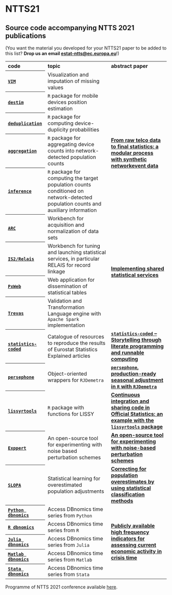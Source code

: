 NTTS21
======

Source code accompanying NTTS 2021 publications
---

(You want the material you developed for your NTTS21 paper to be added to this list? **Drop us an email [estat-ntts@ec.europa.eu](mailto:estat-ntts@ec.europa.eu)**!)

<table align="center">
<tr> <th align="left" valign="middle">code</th> 
     <th align="left" valign="middle">topic</th> 
     <th align="left" valign="middle">abstract paper</th> 
</tr> 
<!-- VIM -->
<tr> <th scope="row" align="left" valign="middle"> <a href="https://github.com/statistikat/VIM"><code>VIM</code></a> </th>
     <td align="left" valign="middle">Visualization and imputation of missing values</td> 
     <td align="left" valign="middle">
     <strong><a href=""></a></strong> </td>     
</tr> 
<!-- destim / deduplication / aggregation / inference -->
<tr> <th scope="row" align="left" valign="middle"><a href="https://github.com/MobilePhoneESSnetBigData/destim"><code>destim</code></a> </th>
      <td align="left" valign="middle"><code>R</code> package for mobile devices position estimation</td> 
      <td align="left" valign="middle" rowspan="4"><strong><a href="https://coms.events/NTTS2021/data/x_abstracts/x_abstract_53.pdf">From raw telco data to final statistics: a modular process with synthetic networkevent data</a></strong> </td>     
</tr> 
<tr> <th scope="row" align="left" valign="middle"><a href="https://github.com/MobilePhoneESSnetBigData/deduplication"><code>deduplication</code></a> </th>
      <td align="left" valign="middle"><code>R</code> package for computing  device-duplicity  probabilities</td> 
</tr> 
<tr> <th scope="row" align="left" valign="middle"><a href="https://github.com/MobilePhoneESSnetBigData/aggregation"><code>aggregation</code></a> </th>
      <td align="left" valign="middle"><code>R</code> package for aggregating device counts into network-detected population counts</td> 
</tr> 
<tr> <th scope="row" align="left" valign="middle"><a href="https://github.com/MobilePhoneESSnetBigData/inference"><code>inference</code></a> </th>
      <td align="left" valign="middle"><code>R</code> package for computing  the  target  population  counts  conditioned  on  network-detected  population  counts  and  auxiliary  information</td> 
</tr> 
<!-- ARC / is2 / PxWeb / Trevas -->
<tr> <th scope="row" align="left" valign="middle"><a href="https://github.com/InseeFr/ARC"><code>ARC</code></a> </th>
      <td align="left" valign="middle">Workbench for acquisition and normalization of data sets</td> 
      <td align="left" valign="middle" rowspan="4"><strong><a href="https://coms.events/NTTS2021/data/x_abstracts/x_abstract_148.docx">Implementing shared statistical services</a></strong> </td>     
</tr> 
<tr> <th scope="row" align="left" valign="middle"><a href="https://github.com/mecdcme/is2"><code>IS2/Relais</code></a> </th>
      <td align="left" valign="middle">Workbench for tuning and launching statistical services, in particular RELAIS for record linkage</td> 
</tr> 
<tr> <th scope="row" align="left" valign="middle"><a href="https://github.com/statisticssweden/PxWeb"><code>PxWeb</code></a> </th>
      <td align="left" valign="middle">Web application for dissemination of statistical tables</td> 
</tr> 
<tr> <th scope="row" align="left" valign="middle"><a href="https://github.com/InseeFr/Trevas"><code>Trevas</code></a> </th>
      <td align="left" valign="middle">Validation and Transformation Language engine with <code>Apache Spark</code> implementation</td> 
</tr> 
<!-- statistics-coded -->
<tr> <th scope="row" align="left" valign="middle"><a href="https://github.com/eurostat/statistics-coded"><code>statistics-coded</code></a> </th>
      <td align="left" valign="middle">Catalogue of resources to reproduce the results of Eurostat Statistics Explained articles </td> 
      <td align="left" valign="middle"><strong><a href="https://coms.events/NTTS2021/data/x_abstracts/x_abstract_40.pdf"><code>statistics-coded</code> – Storytelling through literate programming and runnable computing</a></strong> </td>     
</tr> 
<!-- persephone -->
<tr> <th scope="row" align="left" valign="middle"><a href="https://github.com/statistikat/persephone"><code>persephone</code></a> </th>
      <td align="left" valign="middle">Object-oriented wrappers for <code>RJDemetra</code> </td> 
      <td align="left" valign="middle"><strong><a href="https://coms.events/NTTS2021/data/x_abstracts/x_abstract_12.pdf"><code>persephone</code>, production-ready seasonal adjustment in <code>R</code> with <code>RJDemetra</code></a></strong> </td>     
</tr>
<!-- lissyrtools -->
<tr> <th scope="row" align="left" valign="middle"><a href="https://github.com/JosepER/lissyrtools"><code>lissyrtools</code></a> </th>
      <td align="left" valign="middle"><code>R</code> package with functions for LISSY</td> 
      <td align="left" valign="middle"><strong><a href="https://coms.events/NTTS2021/data/x_abstracts/x_abstract_25.docx">Continuous integration and sharing code in Official Statistics: an example with the <code>lissyrtools</code> package</a></strong> </td>     
</tr> 
<!-- Exppert -->
<tr> <th scope="row" align="left" valign="middle"><a href="https://github.com/marcoStocchi/NTTS_Exppert"><code>Exppert</code></a> </th>
      <td align="left" valign="middle">An open-source tool for experimenting with noise based perturbation schemes</td> 
      <td align="left" valign="middle"><strong><a href="https://coms.events/NTTS2021/data/x_abstracts/x_abstract_105.pdf">An open-source tool for experimenting with noise-based perturbation schemes</strong> </td>     
</tr> 
<!-- Exppert -->
<tr> <th scope="row" align="left" valign="middle"><a href="https://github.com/violetacln/SLOPA"><code>SLOPA</code></a> </th>
      <td align="left" valign="middle">Statistical learning for overestimated population adjustments</td> 
      <td align="left" valign="middle"><strong><a href="https://coms.events/NTTS2021/data/x_abstracts/x_abstract_98.docx">Correcting for population overestimates by using statistical classification methods</strong> </td>     
</tr>     
<!-- dbnomics R / Python -->
<tr> <th scope="row" align="left" valign="middle"><a href="https://git.nomics.world/dbnomics/dbnomics-python-client"><code>Python dbnomics</code></a> </th>
      <td align="left" valign="middle">Access DBnomics time series from <code>Python</code></td> 
      <td align="left" valign="middle" rowspan="5"><strong><a href="https://coms.events/NTTS2021/data/x_abstracts/x_abstract_163.pdf">Publicly available high frequency indicators for assessing current economic activity in crisis time</a></strong> </td>     
</tr> 
<tr> <th scope="row" align="left" valign="middle"><a href="https://git.nomics.world/dbnomics/rdbnomicsn"><code>R dbnomics</code></a> </th>
      <td align="left" valign="middle">Access DBnomics time series from <code>R</code></td> 
</tr> 
<tr> <th scope="row" align="left" valign="middle"><a href="https://github.com/s915/DBnomics.jl"><code>Julia dbnomics</code></a> </th>
      <td align="left" valign="middle">Access DBnomics time series from <code>Julia</code></td> 
</tr> 
<tr> <th scope="row" align="left" valign="middle"><a href="https://git.dynare.org/dbnomics/mdbnomics"><code>Matlab dbnomics</code></a> </th>
      <td align="left" valign="middle">Access DBnomics time series from <code>Matlab</code></td> 
</tr> 
<tr> <th scope="row" align="left" valign="middle"><a href="https://github.com/dbnomics-stata/dbnomics"><code>Stata dbnomics</code></a> </th>
      <td align="left" valign="middle">Access DBnomics time series from <code>Stata</code></td> 
</tr> 
<!-- INSERT YOUR OWN REPO -->
<!-- <tr> <td align="left" valign="middle"><a href="LINK_TO_THE_REPO"><code>NAME_OF_THE_REPO</code></a> </td>
      <td align="left" valign="middle">DESCRIPTION_OF_THE_REPO</td> 
      <td align="left" valign="middle"><strong><a href="LINK_TO_THE_ARTICLE">TITLE_OF_THE_ARTICLE</a></strong> </td>     
</tr>  -->
</table>  

Programme of NTTS 2021 conference available [here](https://coms.events/NTTS2021/en/).
